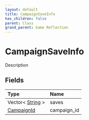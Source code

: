 ```yaml
---
layout: default
title: CampaignSaveInfo
has_children: false
parent: Class
grand_parent: Game Reflection
---
```

# CampaignSaveInfo
Description 

## Fields

| Type | Name |
|:----------|:--------------|
| Vector< [String](/riftbreaker-wiki/docs/game-reflection/components/string/) > | saves |
| [CampaignId](/riftbreaker-wiki/docs/game-reflection/classes/campaign_id/) | campaign_id |

